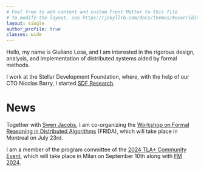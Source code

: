 ```yaml
---
# Feel free to add content and custom Front Matter to this file.
# To modify the layout, see https://jekyllrb.com/docs/themes/#overriding-theme-defaults
layout: single
author_profile: true
classes: wide
---
```


Hello, my name is Giuliano Losa, and I am interested in the rigorous design, analysis, and implementation of distributed systems aided by formal methods.

I work at the Stellar Development Foundation, where, with the help of our CTO Nicolas Barry, I started [SDF Research](https://research.stellar.org).

# News

Together with [Swen Jacobs](https://cispa.de/en/people/swen.jacobs/), I am co-organizing the [Workshop on Formal Reasoning in Distributed Algorithms](https://frida-2024.github.io) (FRIDA), which will take place in Montreal on July 23rd.

I am a member of the program committee of the [2024 TLA+ Community Event](https://conf.tlapl.us/2024-fm/), which will take place in Milan on September 10th along with [FM 2024](https://www.fm24.polimi.it/).
